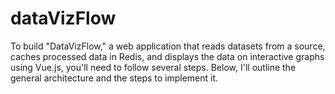 # dataVizFlow
To build "DataVizFlow," a web application that reads datasets from a source, caches processed data in Redis, and displays the data on interactive graphs using Vue.js, you'll need to follow several steps. Below, I'll outline the general architecture and the steps to implement it.
